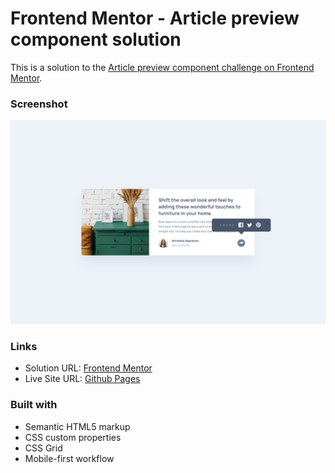 # Frontend Mentor - Article preview component solution

This is a solution to the [Article preview component challenge on Frontend Mentor](https://www.frontendmentor.io/challenges/article-preview-component-dYBN_pYFT).

### Screenshot

![](./images/screenshot.png)

### Links

- Solution URL: [Frontend Mentor](https://www.frontendmentor.io/solutions/responsive-and-interactive-preview-element-using-js-gzNhXbJ44j)
- Live Site URL: [Github Pages](https://sergrosu.github.io/article-preview-component/)

### Built with

- Semantic HTML5 markup
- CSS custom properties
- CSS Grid
- Mobile-first workflow